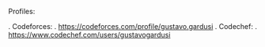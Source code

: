 Profiles:

. Codeforces: 
  . https://codeforces.com/profile/gustavo.gardusi
. Codechef:
  . https://www.codechef.com/users/gustavogardusi
